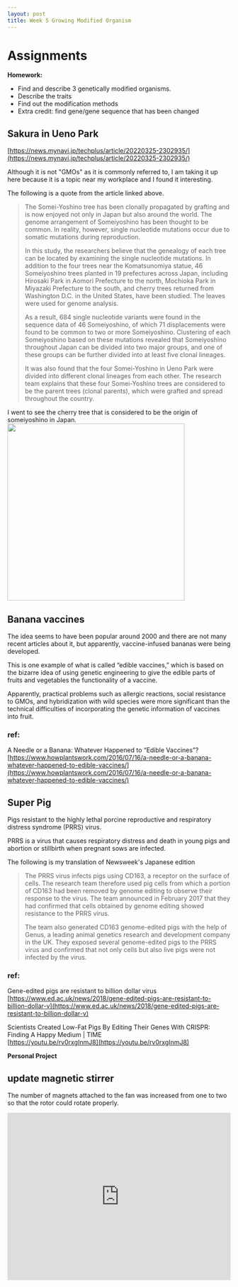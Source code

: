 ```yaml
---
layout: post
title: Week 5 Growing Modified Organism
---
```


# Assignments  
**Homework:**  
- Find and describe 3 genetically modified organisms.
- Describe the traits
- Find out the modification methods
- Extra credit: find gene/gene sequence that has been changed 
  
## Sakura in Ueno Park  
[https://news.mynavi.jp/techplus/article/20220325-2302935/](https://news.mynavi.jp/techplus/article/20220325-2302935/)  
  
Although it is not "GMOs" as it is commonly referred to, I am taking it up here because it is a topic near my workplace and I found it interesting.  
  
The following is a quote from the article linked above.  
  
> The Somei-Yoshino tree has been clonally propagated by grafting and is now enjoyed not only in Japan but also around the world. The genome arrangement of Someiyoshino has been thought to be common. In reality, however, single nucleotide mutations occur due to somatic mutations during reproduction.  
> 
>In this study, the researchers believe that the genealogy of each tree can be located by examining the single nucleotide mutations. In addition to the four trees near the Komatsunomiya statue, 46 Someiyoshino trees planted in 19 prefectures across Japan, including Hirosaki Park in Aomori Prefecture to the north, Mochioka Park in Miyazaki Prefecture to the south, and cherry trees returned from Washington D.C. in the United States, have been studied. The leaves were used for genome analysis.  
>  
>As a result, 684 single nucleotide variants were found in the sequence data of 46 Someiyoshino, of which 71 displacements were found to be common to two or more Someiyoshino. Clustering of each Someiyoshino based on these mutations revealed that Someiyoshino throughout Japan can be divided into two major groups, and one of these groups can be further divided into at least five clonal lineages.  
>  
>It was also found that the four Somei-Yoshino in Ueno Park were divided into different clonal lineages from each other. The research team explains that these four Somei-Yoshino trees are considered to be the parent trees (clonal parents), which were grafted and spread throughout the country.  


I went to see the cherry tree that is considered to be the origin of someiyoshino in Japan.  
<img src="{{ site.baseurl }}/images/week5sum-01.jpg" alt="" width="400"/>  

## Banana vaccines   
The idea seems to have been popular around 2000 and there are not many recent articles about it, but apparently, vaccine-infused bananas were being developed.

This is one example of what is called “edible vaccines,” which is based on the bizarre idea of using genetic engineering to give the edible parts of fruits and vegetables the functionality of a vaccine.

Apparently, practical problems such as allergic reactions, social resistance to GMOs, and hybridization with wild species were more significant than the technical difficulties of incorporating the genetic information of vaccines into fruit.
  
### ref:  
A Needle or a Banana: Whatever Happened to “Edible Vaccines”?  
[https://www.howplantswork.com/2016/07/16/a-needle-or-a-banana-whatever-happened-to-edible-vaccines/](https://www.howplantswork.com/2016/07/16/a-needle-or-a-banana-whatever-happened-to-edible-vaccines/)  
  
## Super Pig  
Pigs resistant to the highly lethal porcine reproductive and respiratory distress syndrome (PRRS) virus.  
  
PRRS is a virus that causes respiratory distress and death in young pigs and abortion or stillbirth when pregnant sows are infected.  
  

The following is my translation of Newsweek's Japanese edition  
> The PRRS virus infects pigs using CD163, a receptor on the surface of cells. The research team therefore used pig cells from which a portion of CD163 had been removed by genome editing to observe their response to the virus. The team announced in February 2017 that they had confirmed that cells obtained by genome editing showed resistance to the PRRS virus.
>
>The team also generated CD163 genome-edited pigs with the help of Genus, a leading animal genetics research and development company in the UK. They exposed several genome-edited pigs to the PRRS virus and confirmed that not only cells but also live pigs were not infected by the virus.
  
### ref:  
Gene-edited pigs are resistant to billion dollar virus  
[https://www.ed.ac.uk/news/2018/gene-edited-pigs-are-resistant-to-billion-dollar-v](https://www.ed.ac.uk/news/2018/gene-edited-pigs-are-resistant-to-billion-dollar-v)  
  
Scientists Created Low-Fat Pigs By Editing Their Genes With CRISPR: Finding A Happy Medium | TIME  
[https://youtu.be/rv0rxgInmJ8](https://youtu.be/rv0rxgInmJ8)  
  
**Personal Project**  
## update magnetic stirrer  
The number of magnets attached to the fan was increased from one to two so that the rotor could rotate properly.  
  
<div style="padding:75% 0 0 0;position:relative;"><iframe src="https://player.vimeo.com/video/697910294?h=c250c702c0&amp;badge=0&amp;autopause=0&amp;player_id=0&amp;app_id=58479" frameborder="0" allow="autoplay; fullscreen; picture-in-picture" allowfullscreen style="position:absolute;top:0;left:0;width:100%;height:100%;" title="IMG_9970.mov"></iframe></div><script src="https://player.vimeo.com/api/player.js"></script>